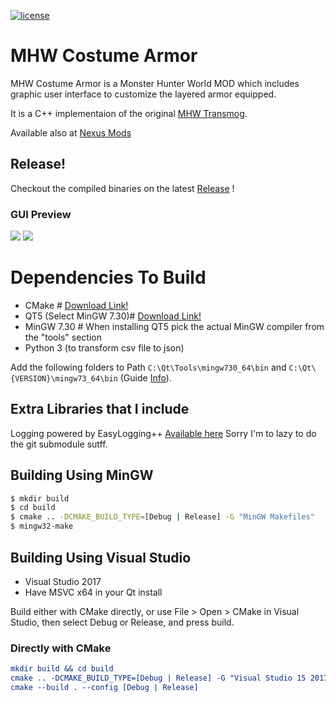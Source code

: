 [![license](https://img.shields.io/badge/license-MIT-blue.svg)](LICENCE)

# MHW Costume Armor

MHW Costume Armor is a Monster Hunter World MOD which includes graphic user interface to customize the layered armor equipped.

It is a C++ implementaion of the original [MHW Transmog](https://www.nexusmods.com/monsterhunterworld/mods/43).

Available also at [Nexus Mods](https://www.nexusmods.com/monsterhunterworld/mods/672)

## Release!
Checkout the compiled binaries on the latest [Release](https://github.com/alcros33/MHW-Costume-Armor/releases) !

### GUI Preview
![](Preview/preview1.png)
![](Preview/preview2.png)

# Dependencies To Build
* CMake # [Download Link!](https://cmake.org/download/)
* QT5 (Select MinGW 7.30)# [Download Link!](https://www.qt.io/download)
* MinGW 7.30 # When installing QT5 pick the actual MinGW compiler from the "tools" section
* Python 3 (to transform csv file to json)

Add the following folders to Path `C:\Qt\Tools\mingw730_64\bin` and `C:\Qt\{VERSION}\mingw73_64\bin` (Guide [Info](https://www.computerhope.com/issues/ch000549.htm)).

## Extra Libraries that I include
Logging powered by EasyLogging++ [Available here](https://github.com/amrayn/easyloggingpp)
Sorry I'm to lazy to do the git submodule sutff.

## Building Using MinGW

``` bash
$ mkdir build
$ cd build
$ cmake .. -DCMAKE_BUILD_TYPE=[Debug | Release] -G "MinGW Makefiles"
$ mingw32-make
```

## Building Using Visual Studio
* Visual Studio 2017
* Have MSVC x64 in your Qt install

Build either with CMake directly, or use File > Open > CMake in Visual 
Studio, then select Debug or Release, and press build.

### Directly with CMake
```cmake
mkdir build && cd build
cmake .. -DCMAKE_BUILD_TYPE=[Debug | Release] -G "Visual Studio 15 2017 Win64"
cmake --build . --config [Debug | Release]
```

